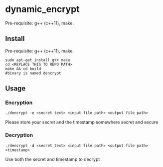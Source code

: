 # dynamic_encrypt

Pre-requisite: g++ (c++11), make.

## Install 

Pre-requisite: g++ (c++11), make.
```
sudo apt-get install g++ make
cd <REPLACE THIS TO REPO PATH>
make && cd build
#binary is named dencrypt
```

## Usage

### Encryption
```
./dencrypt -e <secret text> <input file path> <output file path>
```
Please store your secret and the timestamp somewhere secret and secure

### Decryption

```
./dencrypt -d <secret text> <input file path> <output file path> <timestamp>
```
Use both the secret and timestamp to decrypt

